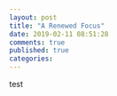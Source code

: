 ```yaml
---
layout: post
title: "A Renewed Focus"
date: 2019-02-11 08:51:28
comments: true
published: true
categories: 
---
```



test
